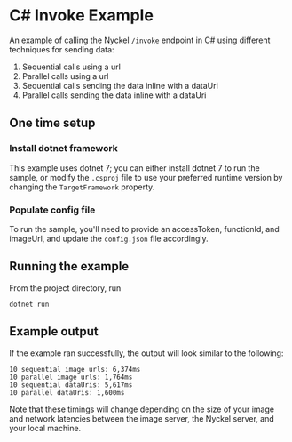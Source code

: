 # C# Invoke Example

An example of calling the Nyckel `/invoke` endpoint in C# using different techniques for sending data:

1. Sequential calls using a url
2. Parallel calls using a url
3. Sequential calls sending the data inline with a dataUri
4. Parallel calls sending the data inline with a dataUri

## One time setup

### Install dotnet framework

This example uses dotnet 7; you can either install dotnet 7 to run the sample, or modify the `.csproj` file to use your preferred runtime version by changing the `TargetFramework` property.

### Populate config file

To run the sample, you'll need to provide an accessToken, functionId, and imageUrl, and update the `config.json` file accordingly.

## Running the example

From the project directory, run

    dotnet run

## Example output

If the example ran successfully, the output will look similar to the following:

    10 sequential image urls: 6,374ms
    10 parallel image urls: 1,764ms
    10 sequential dataUris: 5,617ms
    10 parallel dataUris: 1,600ms

Note that these timings will change depending on the size of your image and network latencies between the image server, the Nyckel server, and your local machine.
